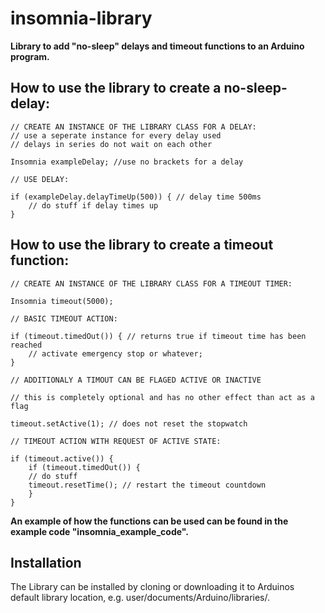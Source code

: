# insomnia-library 

**Library to add "no-sleep" delays and timeout functions to an Arduino program.**


How to use the library to create a no-sleep-delay:
-------------------------------------------------
	// CREATE AN INSTANCE OF THE LIBRARY CLASS FOR A DELAY:
	// use a seperate instance for every delay used
	// delays in series do not wait on each other
	
	Insomnia exampleDelay; //use no brackets for a delay
	
	// USE DELAY:
	
	if (exampleDelay.delayTimeUp(500)) { // delay time 500ms
    	// do stuff if delay times up
	}
	
How to use the library to create a timeout function:
------------------------------------------------
	// CREATE AN INSTANCE OF THE LIBRARY CLASS FOR A TIMEOUT TIMER:
	
	Insomnia timeout(5000);

	// BASIC TIMEOUT ACTION:
	
	if (timeout.timedOut()) { // returns true if timeout time has been reached
        // activate emergency stop or whatever;
	}
  	
	// ADDITIONALY A TIMOUT CAN BE FLAGED ACTIVE OR INACTIVE
	
	// this is completely optional and has no other effect than act as a flag
	
	timeout.setActive(1); // does not reset the stopwatch
  
	// TIMEOUT ACTION WITH REQUEST OF ACTIVE STATE:
	
	if (timeout.active()) {
		if (timeout.timedOut()) { 
		// do stuff
		timeout.resetTime(); // restart the timeout countdown
		}
	}

 **An example of how the functions can be used can be found in the example code "insomnia_example_code".**	

Installation
------------
The Library can be installed by cloning or downloading it to Arduinos default library location, e.g. user/documents/Arduino/libraries/.


